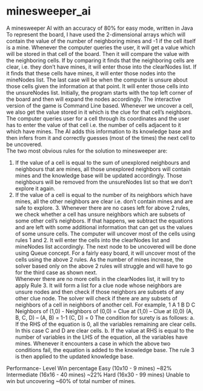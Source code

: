 # minesweeper_ai
A minesweeper AI with an accuracy of 80% for easy mode, written in Java
To represent the board, I have used the 2-dimensional arrays which will contain the value of the number of neighboring mines and -1 if the cell itself is a mine. Whenever the computer queries the user, it will get a value which will be stored in that cell of the board. Then it will compare the value with the neighboring cells. If by comparing it finds that the neighboring cells are clear, i.e. they don’t have mines, it will enter those into the clearNodes list. If it finds that these cells have mines, it will enter those nodes into the mineNodes list. The last case will be when the computer is unsure about those cells given the information at that point. It will enter those cells into the unsureNodes list. Initially, the program starts with the top left corner of the board and then will expand the nodes accordingly. The interactive version of the game is Command Line based. 
Whenever we uncover a cell, we also get the value stored in it which is the clue for that cell’s neighbors. The computer queries user for a cell through its coordinates and the user has to enter the value of that cell i.e. the number of cells adjacent to it which have mines. The AI adds this information to its knowledge base and then infers from it and correctly guesses (most of the times) the next cell to be uncovered.   
The two most obvious rules for the solution to minesweeper are: 
1. If the value of a cell is equal to the sum of unexplored neighbours and neighbours that are mines, all those unexplored neighbors will contain mines and the knowledge base will be updated accordingly. Those neighbours will be removed from the unsureNodes list so that we don’t explore it again.  
2. If the value of a cell is equal to the number of its neighbors which have mines, all the other neighbors are clear i.e. don’t contain mines and are safe to explore.  3. Whenever there are no cases left for above 2 rules, we check whether a cell has unsure neighbors which are subsets of some other cell’s neighbors. If that happens, we subtract the equations and are left with some additional information that can get us the values of some unsure cells. 
The computer will uncover most of the cells using rules 1 and 2. It will enter the cells into the clearNodes list and mineNodes list accordingly. The next node to be uncovered will be done using Queue concept.
For a fairly easy board, it will uncover most of the cells using the above 2 rules. As the number of mines increase, the solver based only on the above 2 rules will struggle and will have to go for the third case as shown next.  
Whenever there are no more cells in the clearNodes list, it will try to apply Rule 3. It will form a list for a clue node whose neighbors are unsure nodes and then check if those neighbors are subsets of any other clue node. The solver will check if there are any subsets of neighbors of a cell in neighbors of another cell. 
For example,
1 A 
1 B 
D C 
Neighbors of (1,0) - Neighbors of (0,0) = Clue at (1,0) – Clue at (0,0) (A, B, C, D) – (A, B) = 1-1  (C, D) = 0
The condition for surety is as follows: a. If the RHS of the equation is 0, all the variables remaining are clear cells. In this case C and D are clear cells. b. If the value at RHS is equal to the number of variables in the LHS of the equation, all the variables have mines.  Whenever it encounters a case in which the above two conditions fail, the equation is added to the knowledge base. The rule 3 is then applied to the updated knowledge base.

Performance-
Level                                  Win percentage 
Easy (10x10 - 9 mines)                    ~82% 
Intermediate (16x16 - 40 mines)           ~22% 
Hard (16x30 - 99 mines)                Unable to win but uncovering ~60% of total number of mines. 
 
 
